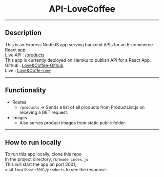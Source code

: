 <h1 align="center"><b>API-LoveCoffee</b></h1>

---

## **Description**
This is an Express NodeJS app serving backend APIs for an E-commerce React app.\
Live API : [/products](https://server-lovecoffee.herokuapp.com/products)\
This app is currently deployed on Heroku to publish API for a React App.\
Github : [Love&Coffee-Github](https://github.com/dhruvin25799/lovecoffee_final)\
Live : [Love&Coffe-Live](https://love-coffee.netlify.app/)

---

## **Functionality**
* Routes
  * `/products` -> Sends a list of all products from ProductList.js on receving a GET request.
* Images
  * Also serves product images from static public folder.

---

## **How to run locally**
To run this app locally, clone this repo\
In the project directory, run`node index.js`\
This will start the app on port 3001,\
visit `localhost:3001/products` to see the response.
